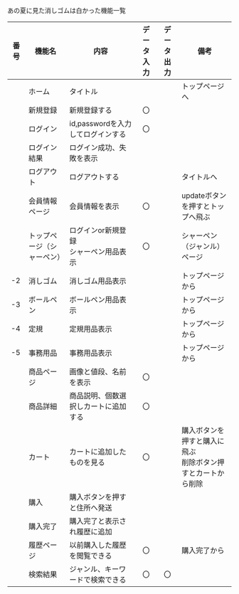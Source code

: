 あの夏に見た消しゴムは白かった機能一覧

|番号|機能名|内容|データ入力|データ出力|備考|
|---|---|---|:---:|:---:|---|
||ホーム|タイトル|||トップページへ|
||新規登録|新規登録する|〇|||
||ログイン|id,passwordを入力してログインする|〇|||
||ログイン結果|ログイン成功、失敗を表示||||
||ログアウト|ログアウトする|||タイトルへ|
||会員情報ページ|会員情報を表示|〇||updateボタンを押すとトップへ飛ぶ|
||トップページ（シャーペン）|ログインor新規登録<br>シャーペン用品表示|〇||シャーペン（ジャンル）ページ|
|-2|消しゴム|消しゴム用品表示|||トップページから|
|-3|ボールペン|ボールペン用品表示|||トップページから|
|-4|定規|定規用品表示|||トップページから|
|-5|事務用品|事務用品表示|||トップページから|
||商品ページ|画像と値段、名前を表示|〇|||
||商品詳細|商品説明、個数選択しカートに追加する|〇|||
||カート|カートに追加したものを見る|〇||購入ボタンを押すと購入に飛ぶ<br>削除ボタン押すとカートから削除|
||購入|購入ボタンを押すと住所へ発送||||
||購入完了|購入完了と表示され履歴に追加||||
||履歴ページ|以前購入した履歴を閲覧できる|〇||購入完了から|
||検索結果|ジャンル、キーワードで検索できる|〇|〇||
